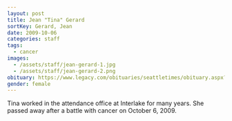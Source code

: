 ```yaml
---
layout: post
title: Jean "Tina" Gerard
sortKey: Gerard, Jean
date: 2009-10-06
categories: staff
tags:
  - cancer
images:
  - /assets/staff/jean-gerard-1.jpg
  - /assets/staff/jean-gerard-2.png
obituary: https://www.legacy.com/obituaries/seattletimes/obituary.aspx?n=jean-gerard-tina&pid=134542463
gender: female
---
```

Tina worked in the attendance office at Interlake for many years. She passed away after a battle with cancer on October 6, 2009.
